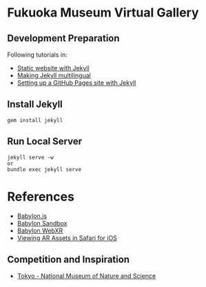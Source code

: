 Fukuoka Museum Virtual Gallery
=

Development Preparation
-----------------------

Following tutorials in:

* [Static website with Jekyll](https://www.sylvaindurand.org/static-website-with-jekyll/)
* [Making Jekyll multilingual](https://www.sylvaindurand.org/making-jekyll-multilingual/)
* [Setting up a GitHub Pages site with Jekyll](https://help.github.com/en/github/working-with-github-pages/setting-up-a-github-pages-site-with-jekyll)

Install Jekyll
--------------
```
gem install jekyll
```

Run Local Server
----------------
```
jekyll serve -w
or
bundle exec jekyll serve
```

References
==========

* [Babylon.js](https://www.babylonjs.com/)
* [Babylon Sandbox](https://sandbox.babylonjs.com/)
* [Babylon WebXR](https://doc.babylonjs.com/how_to/introduction_to_webxr)
* [Viewing AR Assets in Safari for iOS](https://webkit.org/blog/8421/viewing-augmented-reality-assets-in-safari-for-ios/)

Competition and Inspiration
---------------------------

* [Tokyo - National Museum of Nature and Science](https://www.kahaku.go.jp/VR/)
